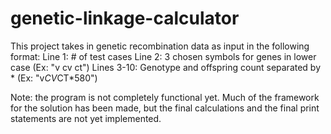 # genetic-linkage-calculator
This project takes in genetic recombination data as input in the following format:
Line 1: # of test cases
Line 2: 3 chosen symbols for genes in lower case (Ex: "v cv ct")
Lines 3-10: Genotype and offspring count separated by * (Ex: "v*CV*CT*580")

Note: the program is not completely functional yet. Much of the framework for the solution has been made,
but the final calculations and the final print statements are not yet implemented.
